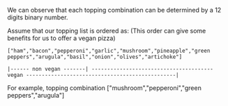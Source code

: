 We can observe that each topping combination can be determined by a 12 digits binary number.

Assume that our topping list is ordered as: (This order can give some benefits for us to offer a vegan pizza)
```
["ham","bacon","pepperoni","garlic","mushroom","pineapple","green peppers","arugula","basil","onion","olives","artichoke"]
```
```
|------ non vegan -------| --------------------------------------- vegan ------------------------------------------------|
```
  
For example, topping combination ["mushroom","pepperoni","green peppers","arugula"]
